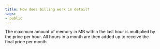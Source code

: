 ```yaml
---
title: How does billing work in detail?
tags:
- public
---
```

The maximum amount of memory in MB within the last hour is multiplied by the price per hour. All hours in a month are then added up to receive the final price per month.
